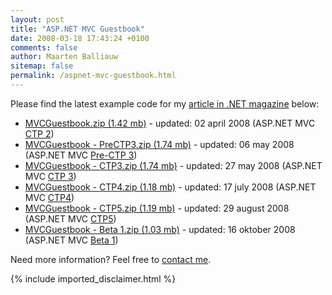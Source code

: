 ```yaml
---
layout: post
title: "ASP.NET MVC Guestbook"
date: 2008-03-18 17:43:24 +0100
comments: false
author: Maarten Balliauw
sitemap: false
permalink: /aspnet-mvc-guestbook.html
---
```

<p>
Please find the latest example code for my <a href="/post/2008/07/03/Article-on-ASPNET-MVC-in-NET-magazine-21.aspx" target="_blank">article in&nbsp;.NET magazine</a> below: 
</p>
<ul>
	<li><a href="/files/MVCGuestbook.zip">MVCGuestbook.zip (1.42 mb)</a>&nbsp;- updated: 02 april 2008 (ASP.NET MVC <a href="http://www.microsoft.com/downloads/details.aspx?FamilyId=38CC4CF1-773A-47E1-8125-BA3369BF54A3&amp;displaylang=en" target="_blank">CTP 2</a>)</li>
	<li><a href="/files/MVCGuestbook+-+PreCTP3.zip">MVCGuestbook - PreCTP3.zip (1.74 mb)</a>&nbsp;- updated: 06 may 2008 (ASP.NET MVC <a href="http://www.codeplex.com/aspnet/Release/ProjectReleases.aspx?ReleaseId=12640" target="_blank">Pre-CTP 3</a>)</li>
	<li><a href="/files/MVCGuestbook+-+CTP3.zip">MVCGuestbook - CTP3.zip (1.74 mb)</a>&nbsp;- updated: 27 may 2008 (ASP.NET MVC <a href="http://www.microsoft.com/downloads/details.aspx?FamilyId=92F2A8F0-9243-4697-8F9A-FCF6BC9F66AB&amp;displaylang=en" target="_blank">CTP 3</a>)</li>
	<li><a href="/files/MVCGuestbook+-+CTP4.zip">MVCGuestbook - CTP4.zip (1.18 mb)</a>&nbsp;- updated: 17 july 2008 (ASP.NET MVC <a href="http://www.codeplex.com/aspnet/Release/ProjectReleases.aspx?ReleaseId=15389" target="_blank">CTP4</a>) </li>
	<li><a href="/files/MVCGuestbook+-+CTP5.zip">MVCGuestbook - CTP5.zip (1.19 mb)</a>&nbsp;- updated: 29 august&nbsp;2008 (ASP.NET MVC <a href="http://www.codeplex.com/aspnet/Release/ProjectReleases.aspx?ReleaseId=16775" target="_blank">CTP5</a>)</li>
	<li><a href="/files/MVCGuestbook+-+Beta1.zip">MVCGuestbook - Beta 1.zip (1.03 mb)</a>&nbsp;- updated: 16 oktober&nbsp;2008 (ASP.NET MVC <a href="http://www.microsoft.com/downloads/details.aspx?familyid=a24d1e00-cd35-4f66-baa0-2362bdde0766&amp;displaylang=en&amp;tm" target="_blank">Beta 1</a>)</li>
</ul>
<p>
Need more information? Feel free to <a href="/contact.aspx" target="_blank">contact me</a>. 
</p>

{% include imported_disclaimer.html %}
